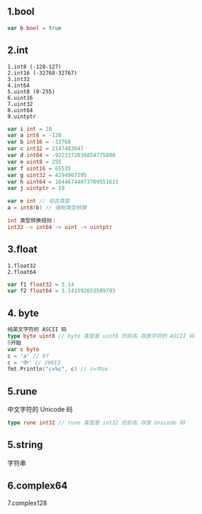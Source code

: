 ## 1.bool
```go
var b bool = true
```
## 2.int
    1.int8 (-128-127)
    2.int16 (-32768-32767)
    3.int32
    4.int64 
    5.uint8 (0-255)
    6.uint16
    7.uint32
    8.uint64
    9.uintptr   

```go
var i int = 10
var a int8 = -128
var b int16 = -32768
var c int32 = 2147483647
var d int64 = -9223372036854775808
var e uint8 = 255
var f uint16 = 65535
var g uint32 = 4294967295
var h uint64 = 18446744073709551615
var j uintptr = 10

var e int // 动态类型
a = int8(b) // 强制类型转换   

int 类型转换规则：
int32 -> int64 -> uint -> uintptr

```

## 3.float
    1.float32
    2.float64
```go
var f1 float32 = 3.14
var f2 float64 = 3.141592653589793

```
## 4. byte
```go
纯英文字符的 ASCII 码
type byte uint8 // byte 类型是 uint8 的别名 存放字符的 ASCII 码
0开始
var c byte
c = 'a' // 97
c = '中' // 20013
fmt.Println("c=%c", c) // c=中zw
```
## 5.rune
中文字符的 Unicode 码
```go
type rune int32 // rune 类型是 int32 的别名 存放 Unicode 码
```
## 5.string
字符串

## 6.complex64
7.complex128